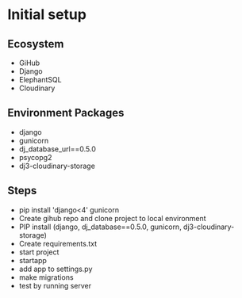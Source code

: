 # Initial setup

## Ecosystem
- GiHub
- Django
- ElephantSQL
- Cloudinary

## Environment Packages
- django
- gunicorn
- dj_database_url==0.5.0 
- psycopg2
- dj3-cloudinary-storage

## Steps
- pip install 'django<4' gunicorn
- Create gihub repo and clone project to local environment
- PIP install (django, dj_database==0.5.0, gunicorn, dj3-cloudinary-storage)
- Create requirements.txt
- start project
- startapp
- add app to settings.py
- make migrations
- test by running server